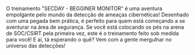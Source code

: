 O treinamento "SECDAY - BEGGINER MONITOR" é uma aventura empolgante pelo mundo da detecção de ameaças cibernéticas! Desenhado com uma pegada bem prática, é perfeito para quem está começando a se aventurar na área de segurança. Se você está colocando os pés na arena de SOC/CSIRT pela primeira vez, este é o treinamento feito sob medida para você! E aí, tá esperando o quê? Vem com a gente mergulhar no universo das detecções!
